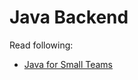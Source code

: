# Java Backend

Read following:

- [Java for Small Teams](https://ncrcoe.gitbooks.io/java-for-small-teams/content/)
